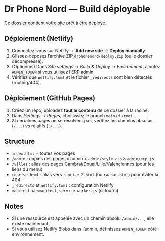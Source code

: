 # Dr Phone Nord — Build déployable

Ce dossier contient votre site prêt à être déployé.

## Déploiement (Netlify)

1. Connectez-vous sur Netlify → **Add new site** → **Deploy manually**.
2. Glissez-déposez l’archive ZIP `drphonenord-deploy.zip` (ou le dossier décompressé).
3. (Optionnel) Dans *Site settings → Build & Deploy → Environment*, ajoutez `ADMIN_TOKEN` si vous utilisez l’ERP admin.
4. Vérifiez que `netlify.toml` et le fichier `_redirects` sont bien détectés (routing/404).

## Déploiement (GitHub Pages)

1. Créez un repo, uploadez **tout le contenu** de ce dossier à la racine.
2. Dans *Settings → Pages*, choisissez le branch `main` et `/root`.
3. Si certaines pages ne se résolvent pas, vérifiez les chemins absolus (`/...`) vs relatifs (`./...`).

## Structure

- `index.html` + toutes vos pages
- `/admin` : copies des pages d’admin + `admin/style.css` & `admin/erp.js`
- `/villes` : alias des pages Cambrai/Douai/Lille/Valenciennes (pour les liens du menu)
- `reprise.html` : alias vers `reprise-2.html` (ou `rachat.html`) pour éviter la 404
- `_redirects` et `netlify.toml` : configuration Netlify
- `manifest.webmanifest`, `service-worker.js` (si fourni)

## Notes

- Si une ressource est appelée avec un chemin absolu `/admin/...`, elle existe maintenant.
- Si vous utilisez Netlify Blobs dans l’admin, définissez `ADMIN_TOKEN` côté environnement.
